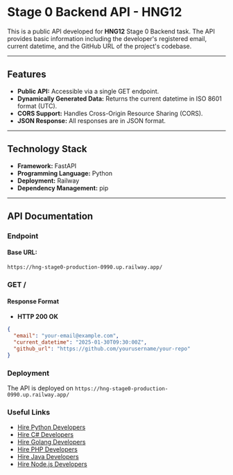 # Stage 0 Backend API - HNG12

This is a public API developed for **HNG12** Stage 0 Backend task. The API provides basic information including the developer's registered email, current datetime, and the GitHub URL of the project's codebase.

---

## Features

- **Public API:** Accessible via a single GET endpoint.
- **Dynamically Generated Data:** Returns the current datetime in ISO 8601 format (UTC).
- **CORS Support:** Handles Cross-Origin Resource Sharing (CORS).
- **JSON Response:** All responses are in JSON format.

---

## Technology Stack

- **Framework:** FastAPI
- **Programming Language:** Python
- **Deployment:** Railway
- **Dependency Management:** pip

---

## API Documentation

### **Endpoint**
#### Base URL:
`https://hng-stage0-production-0990.up.railway.app/`

### **GET /**

#### **Response Format**
- **HTTP 200 OK**

```json
{
  "email": "your-email@example.com",
  "current_datetime": "2025-01-30T09:30:00Z",
  "github_url": "https://github.com/yourusername/your-repo"
}
```

### Deployment
The API is deployed on `https://hng-stage0-production-0990.up.railway.app/`

### Useful Links
* [Hire Python Developers](https://hng.tech/hire/python-developers)
* [Hire C# Developers](https://hng.tech/hire/csharp-developers)
* [Hire Golang Developers](https://hng.tech/hire/golang-developers)
* [Hire PHP Developers](https://hng.tech/hire/php-developers)
* [Hire Java Developers](https://hng.tech/hire/java-developers)
* [Hire Node.js Developers](https://hng.tech/hire/nodejs-developers)






